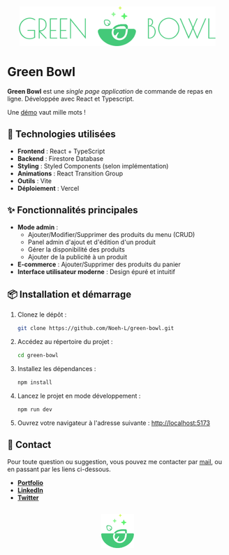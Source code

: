 <p align="center">
  <img src="./public/assets/gb-logo-large.png" alt="Green Bowl Logo" width="450" />
</p>

# Green Bowl

**Green Bowl** est une _single page application_ de commande de repas en ligne. Développée avec React et Typescript.

<!-- Une [démo](https://greenbowl.vercel.app/){:target="\_blank"} vaut mille mots ! -->

Une <a href="https://greenbowl.vercel.app/" target='_blank'>démo</a> vaut mille mots !

## 🚀 Technologies utilisées

- **Frontend** : React + TypeScript
- **Backend** : Firestore Database
- **Styling** : Styled Components (selon implémentation)
- **Animations** : React Transition Group
- **Outils** : Vite
- **Déploiement** : Vercel

## ✨ Fonctionnalités principales

- **Mode admin** :
  - Ajouter/Modifier/Supprimer des produits du menu (CRUD)
  - Panel admin d'ajout et d'édition d'un produit
  - Gérer la disponibilité des produits
  - Ajouter de la publicité à un produit
- **E-commerce** : Ajouter/Supprimer des produits du panier
- **Interface utilisateur moderne** : Design épuré et intuitif

## 📦 Installation et démarrage

1. Clonez le dépôt :
   ```bash
   git clone https://github.com/Noeh-L/green-bowl.git
   ```
2. Accédez au répertoire du projet :
   ```bash
   cd green-bowl
   ```
3. Installez les dépendances :
   ```bash
   npm install
   ```
4. Lancez le projet en mode développement :
   ```bash
   npm run dev
   ```
5. Ouvrez votre navigateur à l'adresse suivante : [http://localhost:5173](http://localhost:5173)

## 📧 Contact

Pour toute question ou suggestion, vous pouvez me contacter par [mail](mailto:contact@noehledra.fr), ou en passant par les liens ci-dessous.

- **[Portfolio](https://www.noehledra.fr)**
- **[LinkedIn](https://www.linkedin.com/in/noeh-ledra-052179151)**
- **[Twitter](https://x.com/nano_dev0)**

##

<p align="center">
  <img src="./public/assets/gb-logo.png" alt="Green Bowl Logo" width="75" />
</p>
